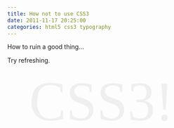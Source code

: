 ```yaml
---
title: How not to use CSS3
date: 2011-11-17 20:25:00
categories: html5 css3 typography
---
```


How to ruin a good thing...


Try refreshing.

<style type="text/css"> 
 
.css3_demo {
    font-family: FreeSansBold;
    text-align: center;
    color: #efefef;
    position: relative;
    top: 0;
    left: 50px;
    font-size: 9em;
    padding: 0;
}
 
@font-face { font-family: "FreeSansBold"; src: url("FreeSansBold.ttf"); }
 
</style> 
 
<script type="text/javascript" src="http://ajax.googleapis.com/ajax/libs/jquery/1.3.2/jquery.min.js"></script> 
 
<script type="text/javascript"> 
   
// Random factors to determine x/y offsets for text shadows and amount of blur
var x_factor    = Math.floor( Math.random() * 20 ) - 10;
var y_factor    = Math.floor( Math.random() * 20 ) - 10;
var blur_factor = Math.floor( Math.random() * 10 ) + 1;
 
// Pretty colors
var the_colors = 
                [
                '#7f9f7f',
                '#dca3a3',
                '#80d4aa',
                '#f8f893',
                '#ffcfaf',
                '#e89393',
                '#9ece9e',
                '#c0bed1',
                '#6c6c9c',
                '#71d3b4',
                '#a0afa0',
                '#efefef'
                ];
 
function make_it() { // MAKE IT SHINE
    // Build a string containing a comma-delimited list of the each shadow we want to apply
    // sprintf would be nice here.
    var shadows = "";
    for( var color_index in the_colors ) {
        shadows += 
            color_index * x_factor + "px " + 
            color_index * y_factor + "px " + 
            color_index * blur_factor + "px " + 
            the_colors[ color_index ];
 
        // Add a comma unless we're at the end of the color set
        if( color_index != the_colors.length - 1 )
            shadows += ',';
    }
    $('.css3_demo').css( 'textShadow', shadows ); // apply the new style
    the_colors.push( the_colors.shift() ); // move first color to the end of the list
    //console.log( shadows );
    setTimeout( 'make_it()', 50 ); // make the function async (kinda... effectively...) with setTimeout()
}
 
function move_it() { // MAKE IT MOVE
    /* uncomment this to make it move up and down...
    $('.css3_demo').animate( {top:'+=200'},2000, "linear" )
           .animate( {top:'-=200'},2000, "linear", move_it );
    */
}
 
$(document).ready( function() {
    make_it();
    move_it();
});
</script> 
 
 
<span class="css3_demo">CSS3!</span> 
